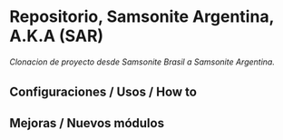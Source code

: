 # Repositorio, Samsonite Argentina, A.K.A (SAR)
###### Clonacion de proyecto desde Samsonite Brasil a Samsonite Argentina.

## Configuraciones / Usos / How to

## Mejoras / Nuevos módulos